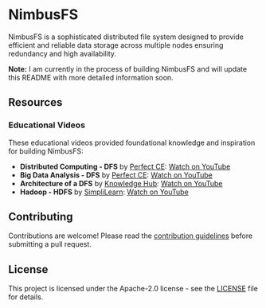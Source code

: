 # NimbusFS

NimbusFS is a sophisticated distributed file system designed to provide efficient and reliable data storage across multiple nodes ensuring redundancy and high availability.

**Note:** I am currently in the process of building NimbusFS and will update this README with more detailed information soon.


## Resources

### Educational Videos

These educational videos provided foundational knowledge and inspiration for building NimbusFS:

- **Distributed Computing - DFS** by [Perfect CE](https://www.youtube.com/@perfectcomputerengineer): [Watch on YouTube](https://youtu.be/Xhi3hqbiXNM)
- **Big Data Analysis - DFS** by [Perfect CE](https://www.youtube.com/@perfectcomputerengineer): [Watch on YouTube](https://youtu.be/McTWc6N-pBg)
- **Architecture of a DFS** by [Knowledge Hub](https://www.youtube.com/@knowledgehub9741): [Watch on YouTube](https://youtu.be/QmNlluPbEEk)
- **Hadoop - HDFS** by [SimpliLearn](https://www.youtube.com/@SimplilearnOfficial): [Watch on YouTube](https://youtu.be/6apXsm_25s0)


## Contributing

Contributions are welcome! Please read the [contribution guidelines](CONTRIBUTING.md) before submitting a pull request.

## License

This project is licensed under the Apache-2.0 license - see the [LICENSE](LICENSE) file for details.
